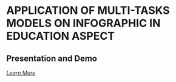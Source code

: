 # **APPLICATION OF MULTI-TASKS MODELS ON INFOGRAPHIC IN EDUCATION ASPECT**

## Presentation and Demo
[*Learn More*](https://drive.google.com/drive/folders/18pPSocJrqmFYIynUA6nztMi0Qp4_djZO?usp=sharing)


